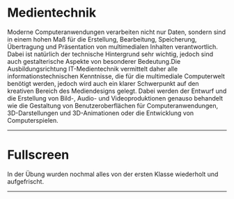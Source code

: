 # Medientechnik

Moderne Computeranwendungen verarbeiten nicht nur Daten, sondern sind in einem hohen Maß für die Erstellung, Bearbeitung, Speicherung, Übertragung und Präsentation von multimedialen Inhalten verantwortlich. Dabei ist natürlich der technische Hintergrund sehr wichtig, jedoch sind auch gestalterische Aspekte von besonderer Bedeutung.Die Ausbildungsrichtung IT-Medientechnik vermittelt daher alle informationstechnischen Kenntnisse, die für die multimediale Computerwelt benötigt werden, jedoch wird auch ein klarer Schwerpunkt auf den kreativen Bereich des Mediendesigns gelegt. Dabei werden der Entwurf und die Erstellung von Bild-, Audio- und Videoproduktionen genauso behandelt wie die Gestaltung von Benutzeroberflächen für Computeranwendungen, 3D-Darstellungen und 3D-Animationen oder die Entwicklung von Computerspielen. 

-----------------------------------------------------------------------------------------------------------------------------------------------------------------------------------

# Fullscreen
In der Übung wurden nochmal alles von der ersten Klasse wiederholt und aufgefrischt. 

-----------------------------------------------------------------------------------------------------------------------------------------------------------------------------------
